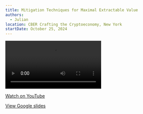```yaml
---
title: Mitigation Techniques for Maximal Extractable Value
authors:
  - Julian
location: CBER Crafting the Cryptoeconomy, New York
startDate: October 25, 2024
---
```


<video src="https://www.youtube.com/watch?v=OWVYDriknWU"></video>

[Watch on YouTube](https://www.youtube.com/watch?v=OWVYDriknWU)

[View Google slides](https://docs.google.com/presentation/d/1ORINomz_4oL0awOrAZ7EGqQsDFXJN59r6UXjDoLe-lo/edit?usp=sharing)
